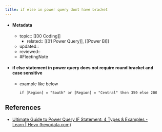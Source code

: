 ```yaml
---
title: if else in power query dont have bracket
---
```

- #### Metadata
	- topic:: [[00 Coding]]
		- related:: [[01 Power Query]], [[Power BI]]
	- updated:: 
	- reviewed:: 
	- #FleetingNote 
- #### if else statement in power query does not require round bracket and case sensitive
	- example like below
		```powerquery
		if [Region] = "South" or [Region] = "Central" then 350 else 200
		```

## References
- [Ultimate Guide to Power Query IF Statement: 4 Types & Examples - Learn | Hevo (hevodata.com)](https://hevodata.com/learn/power-query-if-statement/#type)